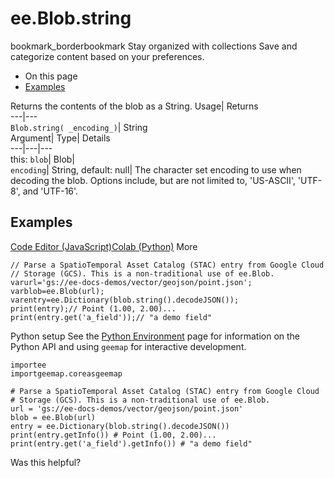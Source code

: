  
#  ee.Blob.string 
bookmark_borderbookmark Stay organized with collections  Save and categorize content based on your preferences.
  * On this page
  * [Examples](https://developers.google.com/earth-engine/apidocs/ee-blob-string#examples)


Returns the contents of the blob as a String. 
Usage| Returns  
---|---  
`Blob.string( _encoding_)`| String  
Argument| Type| Details  
---|---|---  
this: `blob`| Blob|   
`encoding`| String, default: null| The character set encoding to use when decoding the blob. Options include, but are not limited to, 'US-ASCII', 'UTF-8', and 'UTF-16'.  
## Examples
[Code Editor (JavaScript)](https://developers.google.com/earth-engine/apidocs/ee-blob-string#code-editor-javascript-sample)[Colab (Python)](https://developers.google.com/earth-engine/apidocs/ee-blob-string#colab-python-sample) More
```
// Parse a SpatioTemporal Asset Catalog (STAC) entry from Google Cloud
// Storage (GCS). This is a non-traditional use of ee.Blob.
varurl='gs://ee-docs-demos/vector/geojson/point.json';
varblob=ee.Blob(url);
varentry=ee.Dictionary(blob.string().decodeJSON());
print(entry);// Point (1.00, 2.00)...
print(entry.get('a_field'));// "a demo field"
```
Python setup
See the [ Python Environment](https://developers.google.com/earth-engine/guides/python_install) page for information on the Python API and using `geemap` for interactive development.
```
importee
importgeemap.coreasgeemap
```
```
# Parse a SpatioTemporal Asset Catalog (STAC) entry from Google Cloud
# Storage (GCS). This is a non-traditional use of ee.Blob.
url = 'gs://ee-docs-demos/vector/geojson/point.json'
blob = ee.Blob(url)
entry = ee.Dictionary(blob.string().decodeJSON())
print(entry.getInfo()) # Point (1.00, 2.00)...
print(entry.get('a_field').getInfo()) # "a demo field"
```

Was this helpful?
